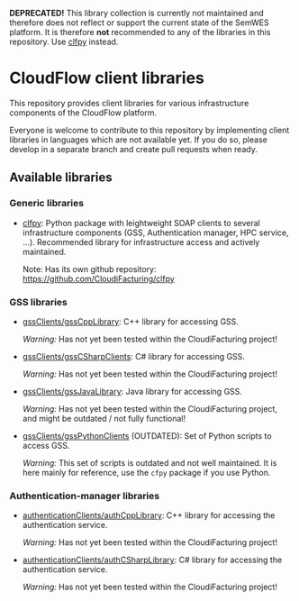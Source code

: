 **DEPRECATED!** This library collection is currently not maintained and therefore does not reflect or support the current state of the SemWES platform. It is therefore **not** recommended to any of the libraries in this repository. Use [clfpy](https://github.com/CloudiFacturing/clfpy) instead.

# CloudFlow client libraries
This repository provides client libraries for various infrastructure
components of the CloudFlow platform.

Everyone is welcome to contribute to this repository by implementing client 
libraries in languages which are not available yet. If you do so, please develop
in a separate branch and create pull requests when ready.

## Available libraries
### Generic libraries
* [clfpy](https://github.com/CloudiFacturing/clfpy): Python package with 
  leightweight SOAP clients to several infrastructure components (GSS, Authentication 
  manager, HPC service, ...). Recommended library for infrastructure access and
  actively maintained.

  Note: Has its own github repository: https://github.com/CloudiFacturing/clfpy

### GSS libraries

* [gssClients/gssCppLibrary](gssClients/gssCppLibrary): C++ library for
  accessing GSS. 

  _Warning:_ Has not yet been tested within the CloudiFacturing project!

* [gssClients/gssCSharpClients](gssClients/gssCSharpClients): C# library for
  accessing GSS.

  _Warning:_ Has not yet been tested within the CloudiFacturing project!

* [gssClients/gssJavaLibrary](gssClients/gssJavaLibrary): Java library for
  accessing GSS.

  _Warning:_ Has not yet been tested within the CloudiFacturing project, and
  might be outdated / not fully functional!

* [gssClients/gssPythonClients](gssClients/gssPythonClients) (OUTDATED): Set of
  Python scripts to access GSS. 

  _Warning:_ This set of scripts is outdated and not well maintained. It is here
  mainly for reference, use the `cfpy` package if you use Python.

### Authentication-manager libraries

* [authenticationClients/authCppLibrary](authenticationClients/authCppLibrary): 
  C++ library for accessing the authentication service. 

  _Warning:_ Has not yet been tested within the CloudiFacturing project!

* [authenticationClients/authCSharpLibrary](authenticationClients/authCSharpLibrary): 
  C# library for accessing the authentication service.

  _Warning:_ Has not yet been tested within the CloudiFacturing project!


